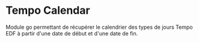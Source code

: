 # Tempo Calendar

Module go permettant de récupérer le calendrier des types de jours Tempo EDF à partir d'une date de début et d'une date de fin.